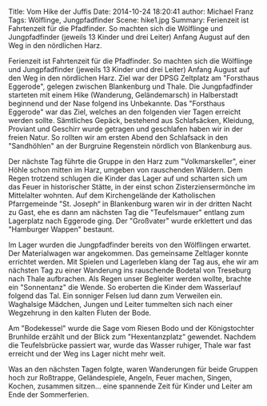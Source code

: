 Title: Vom Hike der Juffis
Date: 2014-10-24 18:20:41
author: Michael Franz
Tags: Wölflinge, Jungpfadfinder
Scene: hike1.jpg
Summary: Ferienzeit ist Fahrtenzeit für die Pfadfinder. So machten sich die Wölflinge und Jungpfadfinder (jeweils 13 Kinder und drei Leiter) Anfang August auf den Weg in den nördlichen Harz.

Ferienzeit ist Fahrtenzeit für die Pfadfinder. So machten sich die Wölflinge und Jungpfadfinder (jeweils 13 Kinder und drei Leiter) Anfang August auf den Weg in den nördlichen Harz. Ziel war der DPSG Zeltplatz am "Forsthaus Eggerode", gelegen zwischen Blankenburg und Thale. Die Jungpfadfinder starteten mit einem Hike (Wanderung, Geländemarsch) in Halberstadt beginnend und der Nase folgend ins Unbekannte. Das "Forsthaus Eggerode" war das Ziel, welches an den folgenden vier Tagen erreicht werden sollte. Sämtliches Gepäck, bestehend aus Schlafsäcken, Kleidung, Proviant und Geschirr wurde getragen und geschlafen haben wir in der freien Natur. So rollten wir am ersten Abend den Schlafsack in den "Sandhöhlen" an der Burgruine Regenstein nördlich von
Blankenburg aus.

Der nächste Tag führte die Gruppe in den Harz zum "Volkmarskeller", einer Höhle schon mitten im Harz, umgeben von rauschenden Wäldern. Dem Regen trotzend schlugen die Kinder das Lager auf und scharten sich um das Feuer in historischer Stätte, in der einst schon Zisterziensermönche im Mittelalter wohnten. Auf dem Kirchengelände der Katholischen Pfarrgemeinde "St. Joseph“ in Blankenburg waren wir in der dritten Nacht zu Gast, ehe es dann am nächsten Tag die "Teufelsmauer" entlang zum Lagerplatz nach Eggerode ging. Der "Großvater" wurde erklettert und das "Hamburger Wappen" bestaunt. 

Im Lager wurden die Jungpfadfinder bereits von den Wölflingen erwartet. Der
Materialwagen war angekommen. Das gemeinsame Zeltlager konnte errichtet werden. Mit Spielen und Lagerleben klang der Tag aus, ehe wir am nächsten Tag zu einer Wanderung ins rauschende Bodetal von Treseburg nach Thale aufbrachen. Als Regen unser Begleiter werden wollte, brachte ein "Sonnentanz" die Wende. So eroberten die Kinder dem Wasserlauf folgend das Tal. Ein sonniger Felsen lud dann zum Verweilen ein. Waghalsige Mädchen, Jungen und Leiter tummelten sich nach einer Wegzehrung in den kalten Fluten der Bode. 

Am "Bodekessel" wurde die Sage vom Riesen Bodo und der Königstochter Brunhilde
erzählt und der Blick zum "Hexentanzplatz“ gewendet. Nachdem die Teufelsbrücke
passiert war, wurde das Wasser ruhiger, Thale war fast erreicht und der Weg ins Lager nicht mehr weit. 

Was an den nächsten Tagen folgte, waren Wanderungen für beide Gruppen hoch zur
Roßtrappe, Geländespiele, Angeln, Feuer machen, Singen, Kochen, zusammen sitzen... eine spannende Zeit für Kinder und Leiter am Ende der Sommerferien.